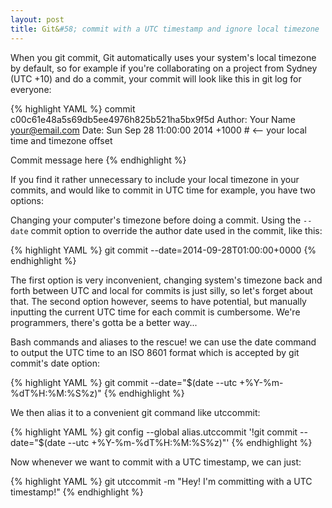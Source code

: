 ```yaml
---
layout: post
title: Git&#58; commit with a UTC timestamp and ignore local timezone
---
```


When you git commit, Git automatically uses your system's local timezone by default, so for example if you're collaborating on a project from Sydney (UTC +10) and do a commit, your commit will look like this in git log for everyone:

{% highlight YAML %}
commit c00c61e48a5s69db5ee4976h825b521ha5bx9f5d
Author: Your Name <your@email.com>
Date:   Sun Sep 28 11:00:00 2014 +1000 # <-- your local time and timezone offset

Commit message here
{% endhighlight %}
	
If you find it rather unnecessary to include your local timezone in your commits, and would like to commit in UTC time for example, you have two options:

Changing your computer's timezone before doing a commit.
Using the `--date` commit option to override the author date used in the commit, like this:

{% highlight YAML %}
git commit --date=2014-09-28T01:00:00+0000
{% endhighlight %}

The first option is very inconvenient, changing system's timezone back and forth between UTC and local for commits is just silly, so let's forget about that. The second option however, seems to have potential, but manually inputting the current UTC time for each commit is cumbersome. We're programmers, there's gotta be a better way...

Bash commands and aliases to the rescue! we can use the date command to output the UTC time to an ISO 8601 format which is accepted by git commit's date option:

{% highlight YAML %}
git commit --date="$(date --utc +%Y-%m-%dT%H:%M:%S%z)"
{% endhighlight %}

We then alias it to a convenient git command like utccommit:

{% highlight YAML %}
git config --global alias.utccommit '!git commit --date="$(date --utc +%Y-%m-%dT%H:%M:%S%z)"'
{% endhighlight %}

Now whenever we want to commit with a UTC timestamp, we can just:

{% highlight YAML %}
git utccommit -m "Hey! I'm committing with a UTC timestamp!"
{% endhighlight %}